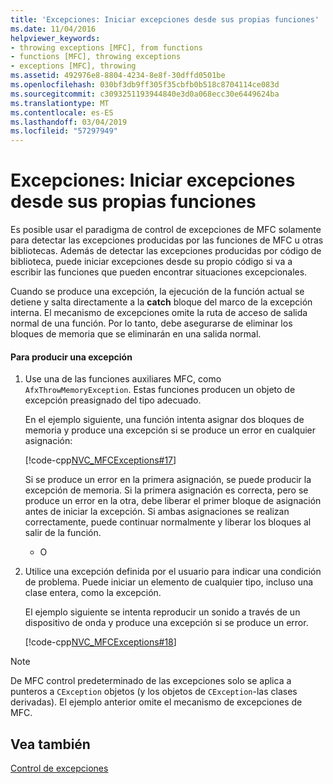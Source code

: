 ```yaml
---
title: 'Excepciones: Iniciar excepciones desde sus propias funciones'
ms.date: 11/04/2016
helpviewer_keywords:
- throwing exceptions [MFC], from functions
- functions [MFC], throwing exceptions
- exceptions [MFC], throwing
ms.assetid: 492976e8-8804-4234-8e8f-30dffd0501be
ms.openlocfilehash: 030bf3db9ff305f35cbfb0b518c8704114ce083d
ms.sourcegitcommit: c3093251193944840e3d0a068ecc30e6449624ba
ms.translationtype: MT
ms.contentlocale: es-ES
ms.lasthandoff: 03/04/2019
ms.locfileid: "57297949"
---
```

# <a name="exceptions-throwing-exceptions-from-your-own-functions"></a>Excepciones: Iniciar excepciones desde sus propias funciones

Es posible usar el paradigma de control de excepciones de MFC solamente para detectar las excepciones producidas por las funciones de MFC u otras bibliotecas. Además de detectar las excepciones producidas por código de biblioteca, puede iniciar excepciones desde su propio código si va a escribir las funciones que pueden encontrar situaciones excepcionales.

Cuando se produce una excepción, la ejecución de la función actual se detiene y salta directamente a la **catch** bloque del marco de la excepción interna. El mecanismo de excepciones omite la ruta de acceso de salida normal de una función. Por lo tanto, debe asegurarse de eliminar los bloques de memoria que se eliminarán en una salida normal.

#### <a name="to-throw-an-exception"></a>Para producir una excepción

1. Use una de las funciones auxiliares MFC, como `AfxThrowMemoryException`. Estas funciones producen un objeto de excepción preasignado del tipo adecuado.

   En el ejemplo siguiente, una función intenta asignar dos bloques de memoria y produce una excepción si se produce un error en cualquier asignación:

   [!code-cpp[NVC_MFCExceptions#17](../mfc/codesnippet/cpp/exceptions-throwing-exceptions-from-your-own-functions_1.cpp)]

   Si se produce un error en la primera asignación, se puede producir la excepción de memoria. Si la primera asignación es correcta, pero se produce un error en la otra, debe liberar el primer bloque de asignación antes de iniciar la excepción. Si ambas asignaciones se realizan correctamente, puede continuar normalmente y liberar los bloques al salir de la función.

     - O

1. Utilice una excepción definida por el usuario para indicar una condición de problema. Puede iniciar un elemento de cualquier tipo, incluso una clase entera, como la excepción.

   El ejemplo siguiente se intenta reproducir un sonido a través de un dispositivo de onda y produce una excepción si se produce un error.

   [!code-cpp[NVC_MFCExceptions#18](../mfc/codesnippet/cpp/exceptions-throwing-exceptions-from-your-own-functions_2.cpp)]

> [!NOTE]
>  De MFC control predeterminado de las excepciones solo se aplica a punteros a `CException` objetos (y los objetos de `CException`-las clases derivadas). El ejemplo anterior omite el mecanismo de excepciones de MFC.

## <a name="see-also"></a>Vea también

[Control de excepciones](../mfc/exception-handling-in-mfc.md)
